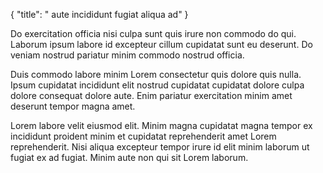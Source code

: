 {
  "title": " aute incididunt fugiat aliqua ad"
}

Do exercitation officia nisi culpa sunt quis irure non commodo do qui. Laborum ipsum labore id excepteur cillum cupidatat sunt eu deserunt. Do veniam nostrud pariatur minim commodo nostrud officia.

Duis commodo labore minim Lorem consectetur quis dolore quis nulla. Ipsum cupidatat incididunt elit nostrud cupidatat cupidatat dolore culpa dolore consequat dolore aute. Enim pariatur exercitation minim amet deserunt tempor magna amet.

Lorem labore velit eiusmod elit. Minim magna cupidatat magna tempor ex incididunt proident minim et cupidatat reprehenderit amet Lorem reprehenderit. Nisi aliqua excepteur tempor irure id elit minim laborum ut fugiat ex ad fugiat. Minim aute non qui sit Lorem laborum.